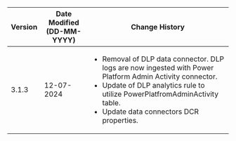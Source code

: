 | **Version** | **Date Modified (DD-MM-YYYY)** | **Change History**                                                  |
|-------------|--------------------------------|---------------------------------------------------------------------|
| 3.1.3       | 12-07-2024                     |<ul><li>Removal of DLP data connector. DLP logs are now ingested with Power Platform Admin Activity connector.</li><li>Update of DLP analytics rule to utilize PowerPlatfromAdminActivity table.</li><li>Update data connectors DCR properties.</li></ul>|
